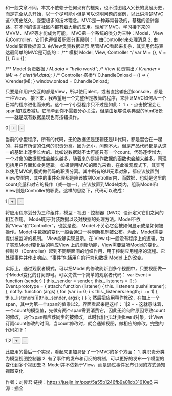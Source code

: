 和一般文章不同，本文不依赖于任何现有的框架，也不试图陷入冗长的发展历史，而是完全从头开始，以一个尽可能小但是可以说明问题的案例，以此讲清楚MVC这个历史悠久、变型极多的技术理念。MVC是一种非常普及的，基础的设计套路，在不同的语言社区内都有着大量的应用。理解了MVC，学习接下来的MVVM、MVP等才能成为可能。
MVC把一个系统的类分为三种：Model，View和Controller。它们也遵循着职责分离原则：
	1. 由Controller来处理消息
	2. 由Model掌管数据源
	3. 由View负责数据显示
尽管MVC看起来复杂，其实用代码表达最简单的MVC是可能的：
/** 模拟 Model, View, Controller */
var M = {}, V = {}, C = {};

/** Model 负责数据 */
M.data = "hello world";
/** View 负责输出 */
V.render = (M) => { alert(M.data); }
/** Controller 搭桥*/
C.handleOnload = () => { V.render(M); }
window.onload = C.handleOnload;

只要是和用户交互的都是View，所以使用alert，或者直接输出到console，都是一种View。
接下来，我希望用一个完整但是极简的程序，来验证MVC如何从一个日常的程序进化而来的。这个一个小型程序只不过是如此：
1 + - 
点击按钮会让span加1或者减1。它简单到你不需要分心关注，但是由足够说明典型的html场景——就是既有数据呈现也有按钮操作。 
<div id="app">
<p><span id="count">0</span>
    <button id="inc">+</button>
    <button id="dec">-</button>
  </p>
</div>
<script>
    var counter = document.getElementById('count');
    var btn1 = document.getElementById('inc');
    var btn2 = document.getElementById('dec');
    var count = 0;
    btn1.addEventListener('click',function (){
                counter.innerHTML = ++count;
            }
    )
    btn2.addEventListener('click',function (){
                counter.innerHTML = --count;
            }
    )
</script>
当前的小型程序，所有的代码，无论数据还是逻辑还是UI代码，都是混合在一起的，并没有所谓的任何的职责分离。因为还小，问题不大。但是产品代码都是从这一的基础上逐步长大的。比如说数据就不太可能只有一个count，代码逐步增大，一个对象的数据属性会越来越多，随着来的是操作数据的函数也会越来越多。同理包括用户界面和业务逻辑。
如果使用MVC的眼光来看，在此微观模式下，其实可以使用MVC的模式做代码的职责分离。其中所有的UI元素对象，都应该放置到View类型内，其中的事件处理都是应该放到Controller内，而数据，也就是这里的count变量和对它的操作（减一加一），应该放置到Model类内，组装Model和View则是Controller的职责。这样的思路下，代码可以改成：
<div id="app">
<p><span id="count">1</span>
    <button id="inc">+</button>
    <button id="dec">-</button>
  </p>
</div>
<script>
    class Model{
      constructor(){
        this.count = 1
      }
      inc(){
        return this.count++
      }
      dec(){
        return this.count--
      }
    }
    class View{
      constructor(){
        this.counter = document.getElementById('count')
        this.btn1 = document.getElementById('inc')
        this.btn2 = document.getElementById('dec')
      }
      setCount(c){
       this.counter.innerHTML = c 
      }
      attachInc(cb){
        this.btn1.addEventListener('click',cb)
      }
      attachDec(cb){
        this.btn2.addEventListener('click',cb)
      }
    }
    class Controller {
      constructor(){
        this.m = new Model()
        this.v = new View()
        this.v.attachInc(this.onInc.bind(this))
        this.v.attachDec(this.onDec.bind(this))
      }
      onInc(){
        this.v.setCount(this.m.inc())
      }
      onDec(){
        this.v.setCount(this.m.dec())
      }
    }
    var c = new Controller()
</script>
将应用程序划分为三种组件，模型 - 视图 - 控制器（MVC）设计定义它们之间的相互作用。
Model用于封装数据以及对数据的处理方法。Model不依赖“View”和“Controller”，也就是说， Model 不关心它会被如何显示或是如何被操作。Model 中数据的变化一般会通过一种刷新机制被公布。为此，Model需要提供被监听的机制。
View能够实现显示。在 View 中一般没有程序上的逻辑。为了实现Model变化后的响应View 上的刷新功能，View需要监听Model的变化。
控制器（Controller）起到不同层面间的组织作用，用于控制应用程序的流程。它处理事件并作出响应。“事件”包括用户的行为和数据 Model 上的改变。


实际上，通过观察者模式，可以把Model的修改刷新到多个视图中，只要视图做一个Model变化的订阅即可。可以先做一个简单的观察者代码：
var Event = function (sender) {
    this._sender = sender;
    this._listeners = [];
}
Event.prototype = {
    attach: function (listener) {
        this._listeners.push(listener);
    },
    notify: function (args) {
        for (var i = 0; i < this._listeners.length; i += 1) {
            this._listeners[i](this._sender, args);
        }
    }
};
然后把应用稍作修改，在加上一个span，其中为第一个span的值乘以2。界面看起来是这样：
1|2 + - 
这就意味着，一个count的模型值，先做有两个span需要消费它，因此无论何种原因导致count的修改，两个span都应该同步的被修改。此时我们可以利用Event对象，让View订阅count修改的时间，当count修改时，就会通知视图，做相应的修改。完整的代码如下： 
<div id="app">
<p><span id="count">1</span>|<span id="count2">2</span>
    <button id="inc">+</button>
    <button id="dec">-</button>
  </p>
</div>
<script>
    class Model{
      constructor(e){
        this.e = e
        this.count = 1
      }
      inc(){
        this.count++
        this.e.notify(this.count)
        return this.count
      }
      dec(){
        this.count--
        this.e.notify(this.count)
        return this.count
      }
    }
    class View{
      constructor(e){
        this.e = e
        this.e.attach(this.f.bind(this))
        this.counter = document.getElementById('count')
        this.counter2 = document.getElementById('count2')
        this.btn1 = document.getElementById('inc')
        this.btn2 = document.getElementById('dec')
      }
      f(sender,c){
        this.counter2.innerHTML = c * 2
      }
      setCount(c){
       this.counter.innerHTML = c 
      }
      attachInc(cb){
        this.btn1.addEventListener('click',cb)
      }
      attachDec(cb){
        this.btn2.addEventListener('click',cb)
      }
    }
    var Event = function (sender) {
        this._sender = sender;
        this._listeners = [];
    }
    Event.prototype = {
        attach: function (listener) {
            this._listeners.push(listener);
        },
        notify: function (args) {
            for (var i = 0; i < this._listeners.length; i += 1) {
                this._listeners[i](this._sender, args);
            }
        }
    };
    class Controller {
      constructor(){
        this.e = new Event()
        this.m = new Model(this.e)
        this.v = new View(this.e)
        this.v.attachInc(this.onInc.bind(this))
        this.v.attachDec(this.onDec.bind(this))
      }
      onInc(){
        this.v.setCount(this.m.inc())
      }
      onDec(){
        this.v.setCount(this.m.dec())
      }
    }
    var c = new Controller()
</script>
此应用的最后一个实现，看起来更加具备了一个MVC的多个方面：
	1. 类职责分类为模型视图控制器
	2. 有了事件的发布和订阅的机制，可以更好的发布一个模型的变化到多个视图去
	3. Model并不依赖于View，而是通过事件发布订阅的方式通知视图变化


作者：刘传君
链接：https://juejin.im/post/5a55b1246fb9a01cb31610e6
来源：掘金
